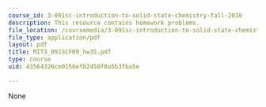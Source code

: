```yaml
---
course_id: 3-091sc-introduction-to-solid-state-chemistry-fall-2010
description: This resource contains homework problems.
file_location: /coursemedia/3-091sc-introduction-to-solid-state-chemistry-fall-2010/43564326ce0156efb2450f0a5b3fba5e_MIT3_091SCF09_hw35.pdf
file_type: application/pdf
layout: pdf
title: MIT3_091SCF09_hw35.pdf
type: course
uid: 43564326ce0156efb2450f0a5b3fba5e

---
```

None